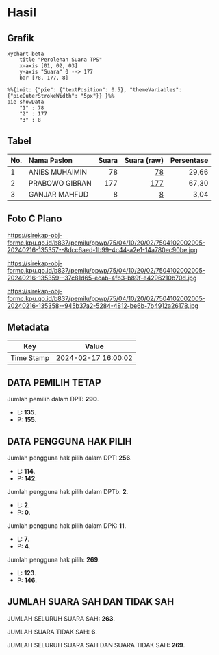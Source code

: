 # Hasil

## Grafik

```mermaid
xychart-beta
    title "Perolehan Suara TPS"
    x-axis [01, 02, 03]
    y-axis "Suara" 0 --> 177
    bar [78, 177, 8]
```

```mermaid
%%{init: {"pie": {"textPosition": 0.5}, "themeVariables": {"pieOuterStrokeWidth": "5px"}} }%%
pie showData
    "1" : 78
    "2" : 177
    "3" : 8
```

## Tabel

| No. | Nama Paslon    | Suara | Suara (raw) | Persentase |
|:--- |:-------------- | -----:| -----------:| ----------:|
| 1   | ANIES MUHAIMIN | 78    | [78][p-1]   | 29,66      |
| 2   | PRABOWO GIBRAN | 177   | [177][p-2]  | 67,30      |
| 3   | GANJAR MAHFUD  | 8     | [8][p-3]    | 3,04       |


[p-1]: https://github.com/gigit-pemilu/pemilu-2024-75-gorontalo/blob/main/pilpres/hitung-suara/sub/75-gorontalo/sub/04-pohuwato/sub/10-duhiadaa/sub/2002-buntulia-barat/sub/005-tps/sub/paslon-1.txt
[p-2]: https://github.com/gigit-pemilu/pemilu-2024-75-gorontalo/blob/main/pilpres/hitung-suara/sub/75-gorontalo/sub/04-pohuwato/sub/10-duhiadaa/sub/2002-buntulia-barat/sub/005-tps/sub/paslon-2.txt
[p-3]: https://github.com/gigit-pemilu/pemilu-2024-75-gorontalo/blob/main/pilpres/hitung-suara/sub/75-gorontalo/sub/04-pohuwato/sub/10-duhiadaa/sub/2002-buntulia-barat/sub/005-tps/sub/paslon-3.txt

## Foto C Plano

https://sirekap-obj-formc.kpu.go.id/b837/pemilu/ppwp/75/04/10/20/02/7504102002005-20240216-135357--8dcc6aed-1b99-4c44-a2e1-14a780ec90be.jpg

https://sirekap-obj-formc.kpu.go.id/b837/pemilu/ppwp/75/04/10/20/02/7504102002005-20240216-135359--37c81d65-ecab-4fb3-b89f-e4296210b70d.jpg

https://sirekap-obj-formc.kpu.go.id/b837/pemilu/ppwp/75/04/10/20/02/7504102002005-20240216-135358--945b37a2-5284-4812-be6b-7b4912a26178.jpg


## Metadata

| Key        | Value               |
| ---------- | ------------------- |
| Time Stamp | 2024-02-17 16:00:02 |


## DATA PEMILIH TETAP

Jumlah pemilih dalam DPT: **290**.
 * L: **135**.
 * P: **155**.

## DATA PENGGUNA HAK PILIH

Jumlah pengguna hak pilih dalam DPT: **256**.
 * L: **114**.
 * P: **142**.

Jumlah pengguna hak pilih dalam DPTb: **2**.
 * L: **2**.
 * P: **0**.

Jumlah pengguna hak pilih dalam DPK: **11**.
 * L: **7**.
 * P: **4**.

Jumlah pengguna hak pilih: **269**.
 * L: **123**.
 * P: **146**.

## JUMLAH SUARA SAH DAN TIDAK SAH

JUMLAH SELURUH SUARA SAH: **263**.

JUMLAH SUARA TIDAK SAH: **6**.

JUMLAH SELURUH SUARA SAH DAN SUARA TIDAK SAH: **269**.


